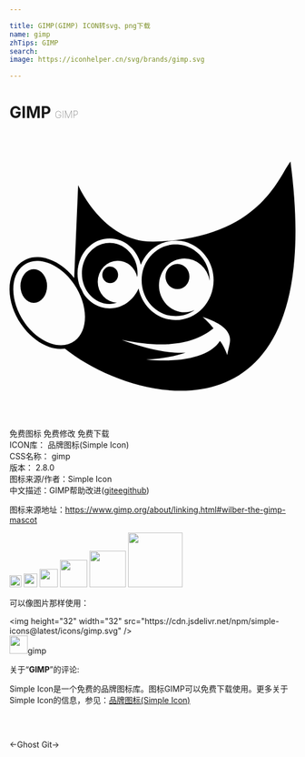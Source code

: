 ```yaml
---

title: GIMP(GIMP) ICON转svg、png下载
name: gimp
zhTips: GIMP
search: 
image: https://iconhelper.cn/svg/brands/gimp.svg

---
```


# GIMP  <small style="font-size: 60%;font-weight: 100">GIMP</small>

<div id="svg" class="svg-wrap">
<svg role="img" viewBox="0 0 24 24" xmlns="http://www.w3.org/2000/svg"><title>GIMP icon</title><path d="M23.58 2.4c-.963 1.206-2.55 6.476-11.46 6.71-4.253.112-6.36-4.731-6.36-4.731l-.334 7.771c-.831-1.042-1.945-1.705-3.014-1.74a2.23 2.23 0 00-1.441.441c-.663.502-.977 1.345-.97 2.28.006.934.33 1.965.97 2.896.64.931 1.476 1.587 2.324 1.89.456.164.916.214 1.35.157C10.674 22.882 26.797 26.557 23.58 2.4zM8.404 8.85c1.265 0 2.314.94 2.614 2.196.484-1.19 1.614-2.027 2.931-2.027 1.758 0 3.178 1.49 3.178 3.322 0 1.833-1.42 3.334-3.178 3.334-1.531 0-2.81-1.14-3.115-2.644-.437.978-1.353 1.666-2.43 1.666-.915 0-1.716-.497-2.203-1.246a5.726 5.726 0 00-.289-.567 3.118 3.118 0 01-.205-1.113c0-1.604 1.198-2.922 2.697-2.922zm0 .36c-1.284 0-2.33 1.138-2.33 2.561s1.046 2.559 2.33 2.559c.214 0 .417-.043.614-.102a1.676 1.759 0 01-1.614-1.756 1.676 1.759 0 011.676-1.758 1.676 1.759 0 011.635 1.373c.012-.105.029-.207.029-.316 0-1.423-1.056-2.56-2.34-2.56zm5.545.131c-1.576 0-2.86 1.334-2.86 3 0 1.667 1.284 3.008 2.86 3.008.591 0 1.14-.188 1.596-.512a2.146 2.252 0 01-.858.19 2.146 2.252 0 01-2.144-2.252 2.146 2.252 0 012.144-2.252 2.146 2.252 0 012.112 1.845l.003-.026c0-1.667-1.277-3-2.853-3zm-11.545 1.39c1.038.035 2.206.77 3.008 1.936.606.882.914 1.866.92 2.727.006.861-.282 1.589-.846 2.016-.564.426-1.31.48-2.082.205-.772-.277-1.564-.883-2.17-1.764-.605-.881-.911-1.867-.917-2.728-.007-.862.282-1.589.845-2.016a1.92 1.92 0 011.242-.375zm11.69.245a1.006 1.056 0 00-1.006 1.059 1.006 1.056 0 001.006 1.054 1.006 1.056 0 001.005-1.054 1.006 1.056 0 00-1.005-1.059zm-5.645.22a.662.695 0 00-.662.694.662.695 0 00.662.697.662.695 0 00.662-.697.662.695 0 00-.662-.693zm-6.414.223a1.118 1.408 0 00-1.119 1.407 1.118 1.408 0 001.12 1.408 1.118 1.408 0 001.116-1.408 1.118 1.408 0 00-1.117-1.407zm14.176 3.998s1.487.435 2.011 1.145c.523.708.194 1.145.057 2.05-.202-.528-.407-.942-.621-1.183-.81 1.259-3.104 1.858-6.18 1.559 1.38-.072 2.451-.288 3.301-.584-1.4.09-3.214-.27-5.365-1.067 4.262.895 6.433.063 7.703-.966-.335-.455-.906-.954-.906-.954z"/></svg>
</div>
<detail full-name='gimp'></detail>

<div class="detail-page">
<p>
<span><span class="badge-success badge">免费图标</span> <span class="badge-success badge">免费修改</span>  <span class="badge-success badge">免费下载</span> </span>
<br/>
<span>
ICON库：
<span class="badge-secondary badge">品牌图标(Simple Icon)</span> 
</span>
<br/>
<span>
CSS名称：
<span class="badge-secondary badge">gimp</span> 
</span>

<br/>
<span>
版本：
<span class="badge-secondary badge">2.8.0</span> 
</span>
<br/>
<span>图标来源/作者：<span class="badge-light badge">Simple Icon</span></span> 
<br/>
<span class="zh-detail">中文描述：<span class="badge-primary badge">GIMP</span><span class="help-link"><span>帮助改进</span>(<a href="https://gitee.com/liuwave/icon-helper/edit/master/json/brands/gimp.json" target="_blank" rel="noopener noreferrer">gitee</a><a href="https://github.com/liuwave/icon-helper/edit/master/json/brands/gimp.json" target="_blank" rel="noopener noreferrer">github</a></span>)</span><br/>
</p>
</div><div class="description description alert alert-light"><p>图标来源地址：<a href="https://www.gimp.org/about/linking.html#wilber-the-gimp-mascot" target="_blank" rel="noopener noreferrer">https://www.gimp.org/about/linking.html#wilber-the-gimp-mascot</a></p></div>
<div class="alert alert-dark">
<img height="21" width="21" src="https://cdn.jsdelivr.net/npm/simple-icons@latest/icons/gimp.svg" />
<img height="24" width="24" src="https://cdn.jsdelivr.net/npm/simple-icons@latest/icons/gimp.svg" />
<img height="32" width="32" src="https://cdn.jsdelivr.net/npm/simple-icons@latest/icons/gimp.svg" />
<img height="48" width="48" src="https://cdn.jsdelivr.net/npm/simple-icons@latest/icons/gimp.svg" />
<img height="64" width="64" src="https://cdn.jsdelivr.net/npm/simple-icons@latest/icons/gimp.svg" />
<img height="96" width="96" src="https://cdn.jsdelivr.net/npm/simple-icons@latest/icons/gimp.svg" />

</div>
<div>
  <p>可以像图片那样使用：    
  </p>
  <div class="alert alert-primary" style="font-size: 14px">
    &lt;img height="32" width="32" src="https://cdn.jsdelivr.net/npm/simple-icons@latest/icons/gimp.svg" /&gt;
    <copy-btn content='<img height="32" width="32" src="https://cdn.jsdelivr.net/npm/simple-icons@latest/icons/gimp.svg" />'></copy-btn>
  </div>
  <div class="alert alert-secondary">
    <img height="32" width="32" src="https://cdn.jsdelivr.net/npm/simple-icons@latest/icons/gimp.svg" />gimp
    <copy-btn content="gimp" btn-title="复制图标名称"></copy-btn>
  </div>
</div>
<div class="icon-detail__container">
<p>关于“<b>GIMP</b>”的评论:</p>
</div>
<Vssue title="关于“GIMP”的评论" />
<div><p>Simple Icon是一个免费的品牌图标库。图标GIMP可以免费下载使用。更多关于  Simple Icon的信息，参见：<a target="_blank" href="https://iconhelper.cn/brands.html">品牌图标(Simple Icon)</a>
</p></div>


<div style="padding:2rem 0 " class="page-nav"><p class="inner"><span class="prev">←<router-link to="/icon/ghost.html">Ghost</router-link></span> <span class="next"><router-link to="/icon/git.html">Git</router-link>→</span></p></div>
